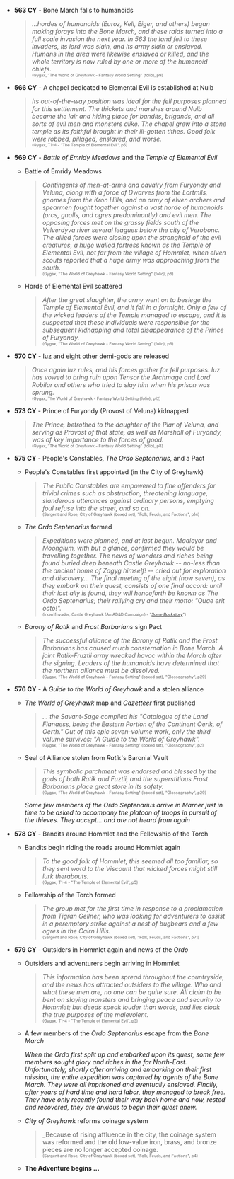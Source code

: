 - **563 CY** - Bone March falls to humanoids
  > _...hordes of humanoids _(Euroz, Kell, Eiger, and others)_ began making forays into the Bone March, and these raids turned into a full scale invasion the next year. In 563 the land fell to these invaders, its lord was slain, and its army slain or enslaved. Humans in the area were likewise enslaved or killed, and the whole territory is now ruled by one or more of the humanoid chiefs._  
  <span style="font-size: 65%;">(Gygax, "The World of Greyhawk - Fantasy World Setting" (folio), p9)</span>

- **566 CY** - A chapel dedicated to Elemental Evil is established at Nulb
  > _Its out-of-the-way position was ideal for the fell purposes planned for this settlement. The thickets and marshes around Nulb became the lair and hiding place for bandits, brigands, and all sorts of evil men and monsters alike. The chapel grew into a stone temple as its faithful brought in their ill-gotten tithes. Good folk were robbed, pillaged, enslaved, and worse._  
  <span style="font-size: 65%;">(Gygax, T1-4 - "The Temple of Elemental Evil", p5)</span>


- **569 CY** - _Battle of Emridy Meadows_ and the _Temple of Elemental Evil_
  - Battle of Emridy Meadows

    > _Contingents of men-at-arms and cavalry from _Furyondy_ and _Veluna_, along with a force of Dwarves from the _Lortmils_, gnomes from the _Kron Hills_, and an army of elven archers and spearmen fought together against a vast horde of humanoids (orcs, gnolls, and ogres predominantly) and evil men. The opposing forces met on the grassy fields south of the _Velverdyva_ river several leagues below the city of _Verobonc_. The allied forces were closing upon the stronghold of the evil creatures, a huge walled fortress known as the _Temple of Elemental Evil_, not far from the village of _Hommlet_, when elven scouts reported that a huge army was approaching from the south._  
    <span style="font-size: 65%;">(Gygax, "The World of Greyhawk - Fantasy World Setting" (folio), p6)</span>

  - Horde of Elemental Evil scattered

    > _After the great slaughter, the army went on to besiege the _Temple of Elemental Evil_, and it fell in a fortnight. Only a few of the wicked leaders of the Temple managed to escape, and it is suspected that these individuals were responsible for the subsequent kidnapping and total disappearance of the Prince of Furyondy._  
    <span style="font-size: 65%;">(Gygax, "The World of Greyhawk - Fantasy World Setting" (folio), p6)</span>


- **570 CY** - Iuz and eight other demi-gods are released
  > _Once again Iuz rules, and his forces gather for fell purposes. Iuz has vowed to bring ruin upon Tensor the Archmage and Lord Robilar and others who tried to slay him when his prison was sprung._  
  <span style="font-size: 65%">(Gygax, The World of Greyhawk - Fantasy World Setting (folio), p12)</span>


- **573 CY** - Prince of Furyondy (Provost of Veluna) kidnapped
  > _The Prince, betrothed to the daughter of the Plar of Veluna, and serving as Provost of that state, as well as Marshall of Furyondy, was of key importance to the forces of good._  
  <span style="font-size: 65%">(Gygax, "The World of Greyhawk - Fantasy World Setting" (folio), p8)</span>


- **575 CY** - People's Constables, _The Ordo Septenarius_, and a Pact
  - People's Constables first appointed (in the City of Greyhawk)

    > _The Public Constables are empowered to fine offenders for trivial crimes such as obstruction, threatening language, slanderous utterances against ordinary persons, emptying foul refuse into the street, and so on._  
    <span style="font-size: 65%">(Sargent and Rose, City of Greyhawk (boxed set), "Folk, Feuds, and Factions", p14)</span>

  - _The Ordo Septenarius_ formed

    > _Expeditions were planned, and at last begun. Maalcyor and Moonglum, with but a glance, confirmed they would be travelling together. The news of wonders and riches being found buried deep beneath Castle Greyhawk -- no-less than the ancient home of Zagyg himself! -- cried out for exploration and discovery..._
    > _The final meeting of the eight (now seven), as they embark on their quest, consists of one final accord: until their lost ally is found, they will henceforth be known as _The Ordo Septenarius_; their rallying cry and their motto: _"Quae erit octo!"_._  
    <span style="font-size: 65%">(irken][nvader, Castle Greyhawk (An AD&D Campaign) - "<a href="http://irkinvader.github.io/castle_greyhawk/2014/08/25/some-backstory/"><em>Some Backstory</em></a>")</span>

  - _Barony of Ratik_ and _Frost Barbarians_ sign Pact

    > _The successful alliance of the _Barony of Ratik_ and the _Frost Barbarians_ has caused much consternation in _Bone March_. A joint Ratik-Fruztii army wreaked havoc within the March after the signing. Leaders of the humanoids have determined that the northern alliance must be dissolved._  
    <span style="font-size: 65%">(Gygax, "The World of Greyhawk - Fantasy Setting" (boxed set), "Glossography", p29)</span>


- **576 CY** - A _Guide to the World of Greyhawk_ and a stolen alliance
  - _The World of Greyhawk_ map and _Gazetteer_ first published

    > _... the Savant-Sage compiled his "_Catalogue of the Land Flanaess, being the Eastern Portion of the Continent Oerik, of Oerth_." Out of this epic seven-volume work, only the third valume survives: "_A Guide to the World of Greyhawk_"._  
    <span style="font-size: 65%">(Gygax, "The World of Greyhawk - Fantasy Setting" (boxed set), "Glossography", p2)</span>

  - Seal of Alliance stolen from _Ratik_'s Baronial Vault

    > _This symbolic parchment was endorsed and blessed by the gods of both _Ratik_ and _Fuztii_, and the superstitious Frost Barbarians place great store in its safety._  
    <span style="font-size: 65%">(Gygax, "The World of Greyhawk - Fantasy Setting" (boxed set), "Glossography", p29)</span>

    _Some few members of the _Ordo Septenarius_ arrive in _Marner_ just in time to be asked to accompany the platoon of troops in pursuit of the thieves. They accept... and are not heard from again_


- **578 CY** - Bandits around Hommlet and the Fellowship of the Torch
  - Bandits begin riding the roads around Hommlet again

    > _To the good folk of Hommlet, this seemed all too familiar, so they sent word to the Viscount that wicked forces might still lurk therabouts._  
    <span style="font-size: 65%;">(Gygax, T1-4 - "The Temple of Elemental Evil", p5)</span>

  - Fellowship of the Torch formed

    > _The group met for the first time in response to a proclamation from Tigran Gellner, who was looking for adventurers to assist in a peremptory strike against a nest of bugbears and a few ogres in the _Cairn Hills_._  
    <span style="font-size: 65%">(Sargent and Rose, City of Greyhawk (boxed set), "Folk, Feuds, and Factions", p71)</span>



- **579 CY** - Outsiders in Hommlet again and news of the _Ordo_
  - Outsiders and adventurers begin arriving in Hommlet

    > _This information has been spread throughout the countryside, and the news has attracted outsiders to the village. Who and what these men are, no one can be quite sure. All claim to be bent on slaying monsters and bringing peace and security to Hommlet; but deeds speak louder than words, and lies cloak the true purposes of the malevolent._  
    <span style="font-size: 65%;">(Gygax, T1-4 - "The Temple of Elemental Evil", p5)</span>

  - A few members of the _Ordo Septenarius_ escape from the _Bone March_

    _When the _Ordo_ first split up and embarked upon its quest, some few members sought glory and riches in the far North-East. Unfortunately, shortly after arriving and embarking on their first mission, the entire expedition was captured by agents of the _Bone March_. They were all imprisoned and eventually enslaved. Finally, after years of hard time and hard labor, they managed to break free. They have only recently found their way back home and now, rested and recovered, they are anxious to begin their quest anew._

  - _City of Greyhawk_ reforms coinage system

    > _Because of rising affluence in the city, the coinage system was reformed and the old low-value iron, brass, and bronze pieces are no longer accepted coinage.  
    <span style="font-size: 65%">(Sargent and Rose, City of Greyhawk (boxed set), "Folk, Feuds, and Factions", p4)</span>

  - **The Adventure begins ...**
